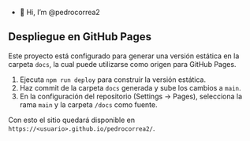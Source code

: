 - 👋 Hi, I’m @pedrocorrea2
<!--- - 👀 I’m interested in Automation and Artificial Intelligence
- 🌱 I’m currently learning Google App Script
- 💞️ I’m looking to collaborate on ...
- 📫 How to reach me ...
--->
<!---
pedrocorrea2/pedrocorrea2 is a ✨ special ✨ repository because its `README.md` (this file) appears on your GitHub profile.
You can click the Preview link to take a look at your changes.
--->

## Despliegue en GitHub Pages

Este proyecto está configurado para generar una versión estática en la carpeta `docs`, la cual puede utilizarse como origen para GitHub Pages.

1. Ejecuta `npm run deploy` para construir la versión estática.
2. Haz commit de la carpeta `docs` generada y sube los cambios a `main`.
3. En la configuración del repositorio (Settings → Pages), selecciona la rama `main` y la carpeta `/docs` como fuente.

Con esto el sitio quedará disponible en `https://<usuario>.github.io/pedrocorrea2/`.
